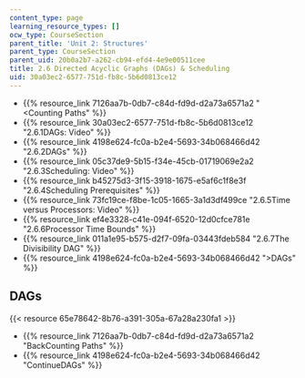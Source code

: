 ```yaml
---
content_type: page
learning_resource_types: []
ocw_type: CourseSection
parent_title: 'Unit 2: Structures'
parent_type: CourseSection
parent_uid: 20b0a2b7-a262-cb94-efd4-4e9e00511cee
title: 2.6 Directed Acyclic Graphs (DAGs) & Scheduling
uid: 30a03ec2-6577-751d-fb8c-5b6d0813ce12
---
```


*   {{% resource_link 7126aa7b-0db7-c84d-fd9d-d2a73a6571a2 "\<Counting Paths" %}}
*   {{% resource_link 30a03ec2-6577-751d-fb8c-5b6d0813ce12 "2.6.1DAGs: Video" %}}
*   {{% resource_link 4198e624-fc0a-b2e4-5693-34b068466d42 "2.6.2DAGs" %}}
*   {{% resource_link 05c37de9-5b15-f34e-45cb-01719069e2a2 "2.6.3Scheduling: Video" %}}
*   {{% resource_link b45275d3-3f15-3918-1675-e5af6c1f8e3f "2.6.4Scheduling Prerequisites" %}}
*   {{% resource_link 73fc19ce-f8be-1c05-1665-3a1d3df499ce "2.6.5Time versus Processors: Video" %}}
*   {{% resource_link ef4e3328-c41e-094f-6520-12d0cfce781e "2.6.6Processor Time Bounds" %}}
*   {{% resource_link 011a1e95-b575-d2f7-09fa-03443fdeb584 "2.6.7The Divisibility DAG" %}}
*   {{% resource_link 4198e624-fc0a-b2e4-5693-34b068466d42 "\>DAGs" %}}

DAGs
----

{{< resource 65e78642-8b76-a391-305a-67a28a230fa1 >}}

*   {{% resource_link 7126aa7b-0db7-c84d-fd9d-d2a73a6571a2 "BackCounting Paths" %}}
*   {{% resource_link 4198e624-fc0a-b2e4-5693-34b068466d42 "ContinueDAGs" %}}